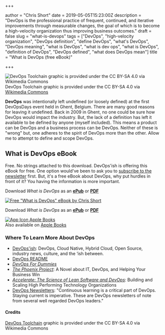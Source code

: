 +++

author = "Chris Short"
date = 2019-05-05T15:23:00Z
description = "DevOps is the professional practice of frequent, continued, and iterative improvements through measurable changes, the goal of which is to become a high-velocity organization thus improving business outcomes."
draft = false
slug = "what-is-devops"
tags = ["DevOps", "high-velocity organization", "DevOps definition", "define DevOps", "what's DevOps", "DevOps meaning", "what is DevOps", "what is dev ops", "what is DevOps", "definition of DevOps", "DevOps defined", "what does DevOps mean"]
title = "What is DevOps (free eBook)"

+++

![DevOps Toolchain graphic is provided under the CC BY-SA 4.0 via Wikimedia Commons ](https://shortcdn.com/devopsish/devops.svg)  
DevOps Toolchain graphic is provided under the CC BY-SA 4.0 via [Wikimedia Commons](https://commons.wikimedia.org/wiki/File:Devops-toolchain.svg)

**DevOps** was intentionally left undefined (or loosely defined) at the first DevOpsDays event held in Ghent, Belgium. There are many good reasons for leaving it undefined. Back in 2009 in Ghent, no one could be sure how DevOps would impact the industry. But, the lack of a definition has left it available to be defined by anyone (myself included). This means a product can be DevOps and a business process can be DevOps. Neither of these is "wrong" but, one adheres to the spirit of DevOps more than the other. Allow me to attempt to define and scope DevOps.

## What is DevOps eBook

Free. No strings attached to this download. DevOps'ish is offering this eBook for free. One option would've been to ask you to [subscribe to the newsletter](/subscribe/) first. But, it's a free eBook about DevOps, why put hurdles in front of it? You having the information is more important.

Download *What is DevOps* as an [**ePub**](https://shortcdn.com/devopsish/What_is_DevOps_eBook.epub) or [**PDF**](https://shortcdn.com/devopsish/What_is_DevOps_eBook.pdf)

[![Free "What is DevOps" eBook by Chris Short](https://shortcdn.com/devopsish/What-is-DevOps-eBook_landing-page.webp)](https://shortcdn.com/devopsish/What_is_DevOps_eBook.pdf)

Download *What is DevOps* as an [**ePub**](https://shortcdn.com/devopsish/What_is_DevOps_eBook.epub) or [**PDF**](https://shortcdn.com/devopsish/What_is_DevOps_eBook.pdf)

[![App Icon Apple Books](https://shortcdn.com/devopsish/standard.webp)](https://books.apple.com/us/book/what-is-devops/id1567673806?itscg=30200&amp;itsct=books_box_appicon&amp;ct=books_what_is_dev_ops&amp;ls=1)  
Also available on [Apple Books](https://books.apple.com/us/book/what-is-devops/id1567673806?itscg=30200&amp;itsct=books_box_appicon&amp;ct=books_what_is_dev_ops&amp;ls=1)

### Where To Learn More About DevOps

* [DevOps'ish](/subscribe/): DevOps, Cloud Native, Hybrid Cloud, Open Source, industry news, culture, and the ‘ish between.
* [DevOps README](https://devopsreadme.com/)
* [*DevOps For Dummies*](https://amzn.to/2TFOQFe)
* [*The Phoenix Project*](https://amzn.to/2WxnsdZ): A Novel about IT, DevOps, and Helping Your Business Win
* [*Accelerate: The Science of Lean Software and DevOps*](https://amzn.to/2Xnc5S2): Building and Scaling High Performing Technology Organizations
* [DevOps Newsletters](https://devopsnewsletters.com/): "Continuous learning is a critical part of DevOps. Staying current is imperative. These are DevOps newsletters of note from several well regarded DevOps leaders."

#### Credits

[DevOps Toolchain](https://commons.wikimedia.org/wiki/File:Devops-toolchain.svg) graphic is provided under the CC BY-SA 4.0 via Wikimedia Commons
